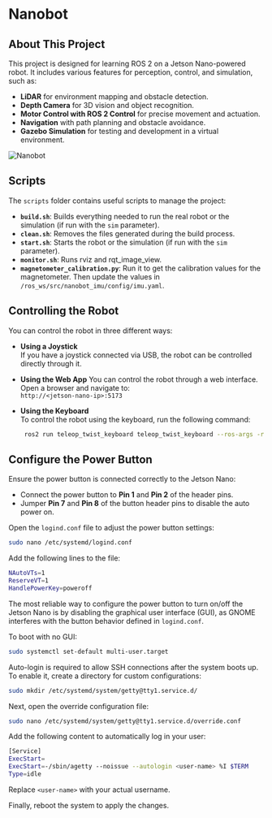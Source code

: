 # Nanobot

## About This Project

This project is designed for learning ROS 2 on a Jetson Nano-powered robot. It includes various features for perception, control, and simulation, such as:

- **LiDAR** for environment mapping and obstacle detection.
- **Depth Camera** for 3D vision and object recognition.
- **Motor Control with ROS 2 Control** for precise movement and actuation.
- **Navigation** with path planning and obstacle avoidance.
- **Gazebo Simulation** for testing and development in a virtual environment.

![Nanobot](./3d_parts/nanobot.png)

## Scripts

The `scripts` folder contains useful scripts to manage the project:

- **`build.sh`**: Builds everything needed to run the real robot or the simulation (if run with the `sim` parameter).
- **`clean.sh`**: Removes the files generated during the build process.
- **`start.sh`**: Starts the robot or the simulation (if run with the `sim` parameter).
- **`monitor.sh`**: Runs rviz and rqt_image_view.
- **`magnetometer_calibration.py`**: Run it to get the calibration values for the magnetometer. Then update the values in `/ros_ws/src/nanobot_imu/config/imu.yaml`.

## Controlling the Robot

You can control the robot in three different ways:

- **Using a Joystick**  
   If you have a joystick connected via USB, the robot can be controlled directly through it.

- **Using the Web App**
  You can control the robot through a web interface. Open a browser and navigate to:  
   `http://<jetson-nano-ip>:5173`

- **Using the Keyboard**  
   To control the robot using the keyboard, run the following command:
  ```bash
   ros2 run teleop_twist_keyboard teleop_twist_keyboard --ros-args -r /cmd_vel:=/cmd_vel_joy
  ```

## Configure the Power Button

Ensure the power button is connected correctly to the Jetson Nano:

- Connect the power button to **Pin 1** and **Pin 2** of the header pins.
- Jumper **Pin 7** and **Pin 8** of the button header pins to disable the auto power on.

Open the `logind.conf` file to adjust the power button settings:

```bash
sudo nano /etc/systemd/logind.conf
```

Add the following lines to the file:

```bash
NAutoVTs=1
ReserveVT=1
HandlePowerKey=poweroff
```

The most reliable way to configure the power button to turn on/off the Jetson Nano is by disabling the graphical user interface (GUI), as GNOME interferes with the button behavior defined in `logind.conf`.

To boot with no GUI:

```bash
sudo systemctl set-default multi-user.target
```

Auto-login is required to allow SSH connections after the system boots up. To enable it, create a directory for custom configurations:

```bash
sudo mkdir /etc/systemd/system/getty@tty1.service.d/
```

Next, open the override configuration file:

```bash
sudo nano /etc/systemd/system/getty@tty1.service.d/override.conf
```

Add the following content to automatically log in your user:

```bash
[Service]
ExecStart=
ExecStart=-/sbin/agetty --noissue --autologin <user-name> %I $TERM
Type=idle
```

Replace `<user-name>` with your actual username.

Finally, reboot the system to apply the changes.
